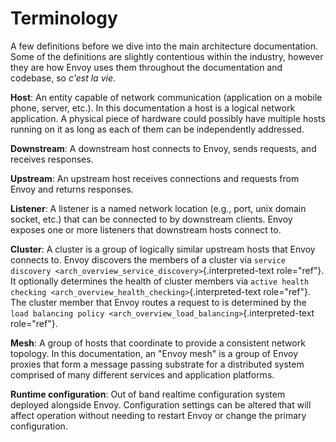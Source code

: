 Terminology
===========

A few definitions before we dive into the main architecture
documentation. Some of the definitions are slightly contentious within
the industry, however they are how Envoy uses them throughout the
documentation and codebase, so *c\'est la vie*.

**Host**: An entity capable of network communication (application on a
mobile phone, server, etc.). In this documentation a host is a logical
network application. A physical piece of hardware could possibly have
multiple hosts running on it as long as each of them can be
independently addressed.

**Downstream**: A downstream host connects to Envoy, sends requests, and
receives responses.

**Upstream**: An upstream host receives connections and requests from
Envoy and returns responses.

**Listener**: A listener is a named network location (e.g., port, unix
domain socket, etc.) that can be connected to by downstream clients.
Envoy exposes one or more listeners that downstream hosts connect to.

**Cluster**: A cluster is a group of logically similar upstream hosts
that Envoy connects to. Envoy discovers the members of a cluster via
`service discovery <arch_overview_service_discovery>`{.interpreted-text
role="ref"}. It optionally determines the health of cluster members via
`active health checking
<arch_overview_health_checking>`{.interpreted-text role="ref"}. The
cluster member that Envoy routes a request to is determined by the
`load balancing policy <arch_overview_load_balancing>`{.interpreted-text
role="ref"}.

**Mesh**: A group of hosts that coordinate to provide a consistent
network topology. In this documentation, an "Envoy mesh" is a group of
Envoy proxies that form a message passing substrate for a distributed
system comprised of many different services and application platforms.

**Runtime configuration**: Out of band realtime configuration system
deployed alongside Envoy. Configuration settings can be altered that
will affect operation without needing to restart Envoy or change the
primary configuration.
